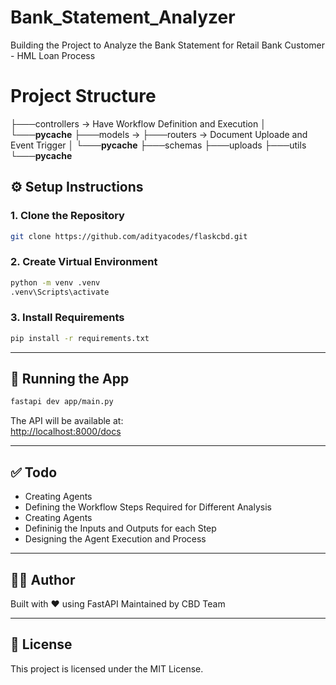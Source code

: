 # Bank_Statement_Analyzer
Building the Project to Analyze the Bank Statement for Retail Bank Customer - HML Loan Process

# Project Structure



├───controllers  -> Have Workflow Definition and Execution
│   └───__pycache__
├───models       -> 
├───routers      -> Document Uploade and Event Trigger
│   └───__pycache__
├───schemas
├───uploads
├───utils
└───__pycache__


## ⚙️ Setup Instructions

### 1. Clone the Repository

```bash
git clone https://github.com/adityacodes/flaskcbd.git

```

### 2. Create Virtual Environment

```bash
python -m venv .venv
.venv\Scripts\activate
```

### 3. Install Requirements

```bash
pip install -r requirements.txt
```

---

## 🧪 Running the App

```bash
fastapi dev app/main.py
```

The API will be available at:  
[http://localhost:8000/docs](http://localhost:8000/docs)

---
## ✅ Todo

- Creating Agents 
- Defining the Workflow Steps Required for Different Analysis 
- Creating Agents 
- Defininig the Inputs and Outputs for each Step 
- Designing the Agent Execution and Process 
---

## 🧑‍💻 Author

Built with ❤️ using FastAPI 
Maintained by CBD Team

---

## 📄 License

This project is licensed under the MIT License.